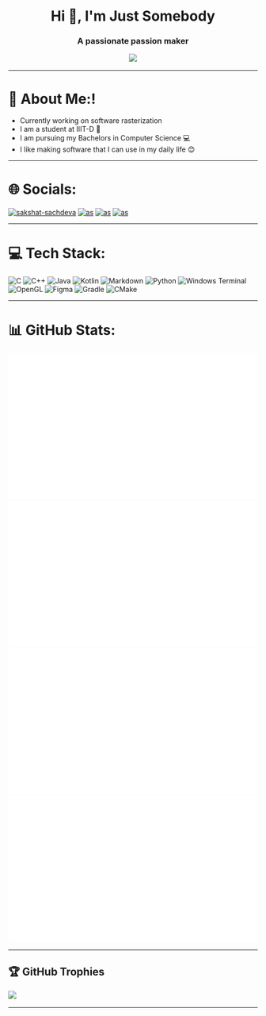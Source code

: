 <h1 align="center">Hi 👋, I'm Just Somebody</h1>
<h3 align="center">A passionate passion maker</h3>

<p align="center"> <image src="https://github.com/Asher-Ul-Haque/Asher-Ul-Haque/assets/147892995/1452010e-94c5-42da-8c50-16b44376951e"> </p>

***

# 💫 About Me:!

* Currently working on software rasterization
* I am a student at IIIT-D 📖
* I am pursuing my Bachelors in Computer Science 💻
* I like making software that I can use in my daily life 😊

***

# 🌐 Socials:
<a href="https://www.linkedin.com/in/asher-u-haque-53629a284" target="blank"><img align="center" src="https://raw.githubusercontent.com/rahuldkjain/github-profile-readme-generator/master/src/images/icons/Social/linked-in-alt.svg" alt="sakshat-sachdeva" height="30" width="40" /></a>
<a href="https://instagram.com/just_somebody_somewhere" target="blank"><img align="center" src="https://raw.githubusercontent.com/rahuldkjain/github-profile-readme-generator/master/src/images/icons/Social/instagram.svg" alt="as" height="30" width="40" /></a>
<a href="https://www.leetcode.com/just_somebody" target="blank"><img align="center" src="https://raw.githubusercontent.com/rahuldkjain/github-profile-readme-generator/master/src/images/icons/Social/leet-code.svg" alt="as" height="30" width="40" /></a>
<a href="https://discord.gg/.just_somebody_called_somebody" target="blank"><img align="center" src="https://raw.githubusercontent.com/rahuldkjain/github-profile-readme-generator/master/src/images/icons/Social/discord.svg" alt="as" height="30" width="40" /></a>
</p>

***

# 💻 Tech Stack:
![C](https://img.shields.io/badge/c-%2300599C.svg?style=for-the-badge&logo=c&logoColor=white) ![C++](https://img.shields.io/badge/c++-%2300599C.svg?style=for-the-badge&logo=c%2B%2B&logoColor=white) ![Java](https://img.shields.io/badge/java-%23ED8B00.svg?style=for-the-badge&logo=openjdk&logoColor=white) ![Kotlin](https://img.shields.io/badge/kotlin-%237F52FF.svg?style=for-the-badge&logo=kotlin&logoColor=white) ![Markdown](https://img.shields.io/badge/markdown-%23000000.svg?style=for-the-badge&logo=markdown&logoColor=white) ![Python](https://img.shields.io/badge/python-3670A0?style=for-the-badge&logo=python&logoColor=ffdd54) ![Windows Terminal](https://img.shields.io/badge/Windows%20Terminal-%234D4D4D.svg?style=for-the-badge&logo=windows-terminal&logoColor=white) ![OpenGL](https://img.shields.io/badge/OpenGL-%23FFFFFF.svg?style=for-the-badge&logo=opengl) ![Figma](https://img.shields.io/badge/figma-%23F24E1E.svg?style=for-the-badge&logo=figma&logoColor=white) ![Gradle](https://img.shields.io/badge/Gradle-02303A.svg?style=for-the-badge&logo=Gradle&logoColor=white) ![CMake](https://img.shields.io/badge/CMake-%23008FBA.svg?style=for-the-badge&logo=cmake&logoColor=white)

***

# 📊 GitHub Stats:
![](https://raw.githubusercontent.com/Asher-Ul-Haque/github-stats/master/generated/overview.svg#gh-dark-mode-only)
![](https://raw.githubusercontent.com/Asher-Ul-Haque/github-stats/master/generated/overview.svg#gh-light-mode-only)
![](https://raw.githubusercontent.com/Asher-Ul-Haque/github-stats/master/generated/languages.svg#gh-dark-mode-only)
![](https://raw.githubusercontent.com/Asher-Ul-Haque/github-stats/master/generated/languages.svg#gh-light-mode-only)

***

## 🏆 GitHub Trophies
![](https://github-profile-trophy.vercel.app/?username=Asher-Ul-Haque&theme=darkhub&no-frame=true&no-bg=false&margin-w=4)

---


